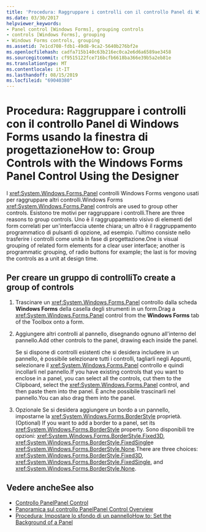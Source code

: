 ```yaml
---
title: 'Procedura: Raggruppare i controlli con il controllo Panel di Windows Forms usando la finestra di progettazione'
ms.date: 03/30/2017
helpviewer_keywords:
- Panel control [Windows Forms], grouping controls
- controls [Windows Forms], grouping
- Windows Forms controls, grouping
ms.assetid: 7e1cd708-fdb1-49d8-9ca2-5640b276bf2e
ms.openlocfilehash: cadfa715b140c63b216ec0ca2e6d6a6589ae3458
ms.sourcegitcommit: cf9515122fce716bcfb6618ba366e39b5a2eb81e
ms.translationtype: MT
ms.contentlocale: it-IT
ms.lasthandoff: 08/15/2019
ms.locfileid: "69040380"
---
```

# <a name="how-to-group-controls-with-the-windows-forms-panel-control-using-the-designer"></a><span data-ttu-id="55ef5-102">Procedura: Raggruppare i controlli con il controllo Panel di Windows Forms usando la finestra di progettazione</span><span class="sxs-lookup"><span data-stu-id="55ef5-102">How to: Group Controls with the Windows Forms Panel Control Using the Designer</span></span>
<span data-ttu-id="55ef5-103">I <xref:System.Windows.Forms.Panel> controlli Windows Forms vengono usati per raggruppare altri controlli.</span><span class="sxs-lookup"><span data-stu-id="55ef5-103">Windows Forms <xref:System.Windows.Forms.Panel> controls are used to group other controls.</span></span> <span data-ttu-id="55ef5-104">Esistono tre motivi per raggruppare i controlli.</span><span class="sxs-lookup"><span data-stu-id="55ef5-104">There are three reasons to group controls.</span></span> <span data-ttu-id="55ef5-105">Uno è il raggruppamento visivo di elementi del form correlati per un'interfaccia utente chiara; un altro è il raggruppamento programmatico di pulsanti di opzione, ad esempio. l'ultimo consiste nello trasferire i controlli come unità in fase di progettazione.</span><span class="sxs-lookup"><span data-stu-id="55ef5-105">One is visual grouping of related form elements for a clear user interface; another is programmatic grouping, of radio buttons for example; the last is for moving the controls as a unit at design time.</span></span>

## <a name="to-create-a-group-of-controls"></a><span data-ttu-id="55ef5-106">Per creare un gruppo di controlli</span><span class="sxs-lookup"><span data-stu-id="55ef5-106">To create a group of controls</span></span>

1. <span data-ttu-id="55ef5-107">Trascinare un <xref:System.Windows.Forms.Panel> controllo dalla scheda **Windows Forms** della casella degli strumenti in un form.</span><span class="sxs-lookup"><span data-stu-id="55ef5-107">Drag a <xref:System.Windows.Forms.Panel> control from the **Windows Forms** tab of the Toolbox onto a form.</span></span>

2. <span data-ttu-id="55ef5-108">Aggiungere altri controlli al pannello, disegnando ognuno all'interno del pannello.</span><span class="sxs-lookup"><span data-stu-id="55ef5-108">Add other controls to the panel, drawing each inside the panel.</span></span>

     <span data-ttu-id="55ef5-109">Se si dispone di controlli esistenti che si desidera includere in un pannello, è possibile selezionare tutti i controlli, tagliarli negli Appunti, selezionare il <xref:System.Windows.Forms.Panel> controllo e quindi incollarli nel pannello.</span><span class="sxs-lookup"><span data-stu-id="55ef5-109">If you have existing controls that you want to enclose in a panel, you can select all the controls, cut them to the Clipboard, select the <xref:System.Windows.Forms.Panel> control, and then paste them into the panel.</span></span> <span data-ttu-id="55ef5-110">È anche possibile trascinarli nel pannello.</span><span class="sxs-lookup"><span data-stu-id="55ef5-110">You can also drag them into the panel.</span></span>

3. <span data-ttu-id="55ef5-111">Opzionale Se si desidera aggiungere un bordo a un pannello, impostarne la <xref:System.Windows.Forms.BorderStyle> proprietà.</span><span class="sxs-lookup"><span data-stu-id="55ef5-111">(Optional) If you want to add a border to a panel, set its <xref:System.Windows.Forms.BorderStyle> property.</span></span> <span data-ttu-id="55ef5-112">Sono disponibili tre opzioni: <xref:System.Windows.Forms.BorderStyle.Fixed3D>, <xref:System.Windows.Forms.BorderStyle.FixedSingle>e <xref:System.Windows.Forms.BorderStyle.None>.</span><span class="sxs-lookup"><span data-stu-id="55ef5-112">There are three choices: <xref:System.Windows.Forms.BorderStyle.Fixed3D>, <xref:System.Windows.Forms.BorderStyle.FixedSingle>, and <xref:System.Windows.Forms.BorderStyle.None>.</span></span>

## <a name="see-also"></a><span data-ttu-id="55ef5-113">Vedere anche</span><span class="sxs-lookup"><span data-stu-id="55ef5-113">See also</span></span>

- [<span data-ttu-id="55ef5-114">Controllo Panel</span><span class="sxs-lookup"><span data-stu-id="55ef5-114">Panel Control</span></span>](panel-control-windows-forms.md)
- [<span data-ttu-id="55ef5-115">Panoramica sul controllo Panel</span><span class="sxs-lookup"><span data-stu-id="55ef5-115">Panel Control Overview</span></span>](panel-control-overview-windows-forms.md)
- [<span data-ttu-id="55ef5-116">Procedura: Impostare lo sfondo di un pannello</span><span class="sxs-lookup"><span data-stu-id="55ef5-116">How to: Set the Background of a Panel</span></span>](how-to-set-the-background-of-a-windows-forms-panel.md)
